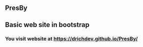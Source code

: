 ## PresBy
## Basic web site in bootstrap

### You visit website at https://drichdev.github.io/PresBy/